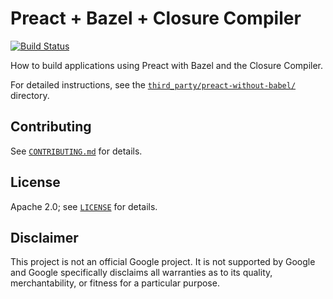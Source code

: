 # Preact + Bazel + Closure Compiler

[![Build Status](https://travis-ci.org/mbrukman/preact-bazel-closure.svg?branch=master)](https://travis-ci.org/mbrukman/preact-bazel-closure)

How to build applications using Preact with Bazel and the Closure Compiler.

For detailed instructions, see the
[`third_party/preact-without-babel/`](third_party/preact-without-babel/#readme)
directory.

## Contributing

See [`CONTRIBUTING.md`](CONTRIBUTING.md) for details.

## License

Apache 2.0; see [`LICENSE`](LICENSE) for details.

## Disclaimer

This project is not an official Google project. It is not supported by Google
and Google specifically disclaims all warranties as to its quality,
merchantability, or fitness for a particular purpose.
